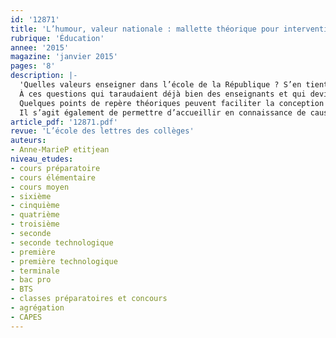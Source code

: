 ```yaml
---
id: '12871'
title: 'L’humour, valeur nationale : mallette théorique pour interventions pédagogiques'
rubrique: 'Éducation'
annee: '2015'
magazine: 'janvier 2015'
pages: '8'
description: |-
  'Quelles valeurs enseigner dans l’école de la République ? S’en tient-on à la devise républicaine ? Faut-il lui ajouter tout ce qui est à même de fonder une unité nationale ?
  À ces questions qui taraudaient déjà bien des enseignants et qui deviennent l’incontournable de l’après 11 janvier, le rassemblement national a sans doute apporté une réponse inattendue, très visible aux yeux des enfants et des adolescents, en étalant sur tous les écrans un mélange détonant de drapeaux tricolores et de caricatures de « Charlie Hebdo ». Dans la solennité du moment, l’effroi des horreurs perpétrées, la sidération de la conscience citoyenne blessée, l’humour a pointé régulièrement le bout de son nez, jusqu’à se faire reconnaître comme valeur nationale.
  Quelques points de repère théoriques peuvent faciliter la conception d’interventions pédagogiques destinées à développer le sens de l’humour, des interventions qui seront plus pertinentes si elles sont bâties sur un engagement personnel, qui peut tenir aussi bien du « bon tempérament » que d’une lucidité particulière sur les enjeux éducatifs du rire.
  Il s’agit également de permettre d’accueillir en connaissance de cause les dessins humoristiques et autres documents que les élèves ne manquent pas d’apporter, ainsi que les textes et dessins qu’il serait bon qu’ils produisent eux-mêmes...'
article_pdf: '12871.pdf'
revue: 'L’école des lettres des collèges'
auteurs:
- Anne-MarieP etitjean
niveau_etudes:
- cours préparatoire
- cours élémentaire
- cours moyen
- sixième
- cinquième
- quatrième
- troisième
- seconde
- seconde technologique
- première
- première technologique
- terminale
- bac pro
- BTS
- classes préparatoires et concours
- agrégation
- CAPES
---
```

